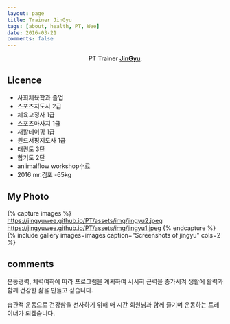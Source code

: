 ```yaml
---
layout: page
title: Trainer JinGyu
tags: [about, health, PT, Wee]
date: 2016-03-21
comments: false
---
```

    
<center>PT Trainer <a href="https://jingyuwee.github.io/PT/"><b>JinGyu</b></a>.</center>

## Licence
* 사회체육학과 졸업
* 스포츠지도사 2급
* 체육교정사 1급
* 스포츠마사지 1급
* 재활테이핑 1급
* 윈드서핑지도사 1급
* 태권도 3단
* 합기도 2단
* aniimalflow workshop수료
* 2016 mr.김포 -65kg

## My Photo 

{% capture images %}
    https://jingyuwee.github.io/PT/assets/img/jingyu2.jpeg
    https://jingyuwee.github.io/PT/assets/img/jingyu1.jpeg
{% endcapture %}
{% include gallery images=images caption="Screenshots of jingyu" cols=2 %}

## comments

운동경력, 체력여하에 따라 프로그램을 계획하여 서서히 근력을 증가시켜 생활에 활력과 함께 건강한 삶을 만들고 싶습니다.

습관적 운동으로 건강함을 선사하기 위해 매 시간 회원님과 함께 즐기며 운동하는 트레이너가 되겠습니다. 
